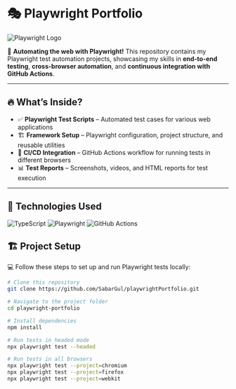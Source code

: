 # 🎭 Playwright Portfolio  

![Playwright Logo](https://playwright.dev/img/playwright-logo.svg)  

🚀 **Automating the web with Playwright!** This repository contains my Playwright test automation projects, showcasing my skills in **end-to-end testing**, **cross-browser automation**, and **continuous integration with GitHub Actions**.  

---

## 🔥 **What’s Inside?**  
- ✅ **Playwright Test Scripts** – Automated test cases for various web applications  
- 🏗 **Framework Setup** – Playwright configuration, project structure, and reusable utilities  
- 🔄 **CI/CD Integration** – GitHub Actions workflow for running tests in different browsers  
- 📊 **Test Reports** – Screenshots, videos, and HTML reports for test execution  

---

## 🚀 **Technologies Used**  
![TypeScript](https://img.shields.io/badge/-TypeScript-007ACC?style=flat&logo=typescript&logoColor=white)
![Playwright](https://img.shields.io/badge/-Playwright-2D8CFF?style=flat&logo=playwright&logoColor=white)
![GitHub Actions](https://img.shields.io/badge/-GitHub_Actions-2088FF?style=flat&logo=github-actions&logoColor=white)


## 🏗 **Project Setup**  
💻 Follow these steps to set up and run Playwright tests locally:  

```sh
# Clone this repository
git clone https://github.com/SabarGul/playwrightPortfolio.git

# Navigate to the project folder
cd playwright-portfolio

# Install dependencies
npm install

# Run tests in headed mode
npx playwright test --headed

# Run tests in all browsers
npx playwright test --project=chromium
npx playwright test --project=firefox
npx playwright test --project=webkit
